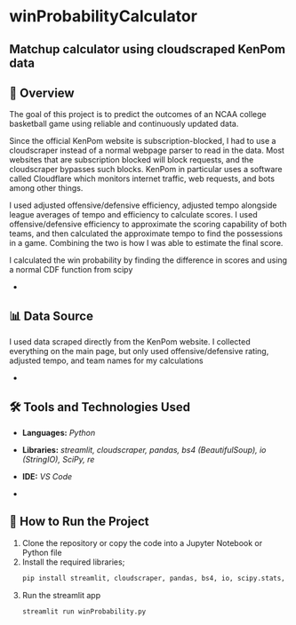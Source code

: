 # winProbabilityCalculator
## Matchup calculator using cloudscraped KenPom data



## 🏀 Overview
The goal of this project is to predict the outcomes of an NCAA college basketball game using reliable and continuously updated data.

Since the official KenPom website is subscription-blocked, I had to use a cloudscraper instead of a normal webpage parser to read in the data. Most websites that are subscription blocked will block requests, and the cloudscraper bypasses such blocks. KenPom in particular uses a software called Cloudflare which monitors internet traffic, web requests, and bots among other things. 

I used adjusted offensive/defensive efficiency, adjusted tempo alongside league averages of tempo and efficiency to calculate scores. I used offensive/defensive efficiency to approximate the scoring capability of both teams, and then calculated the approximate tempo to find the possessions in a game. Combining the two is how I was able to estimate the final score.

I calculated the win probability by finding the difference in scores and using a normal CDF function from scipy

-

## 📊 Data Source 
I used data scraped directly from the KenPom website. I collected everything on the main page, but only used offensive/defensive rating, adjusted tempo, and team names for my calculations

-

## 🛠️ Tools and Technologies Used
- **Languages:** *Python*
- **Libraries:** *streamlit, cloudscraper, pandas, bs4 (BeautifulSoup), io (StringIO), SciPy, re*
- **IDE:** *VS Code*

-

## 🚀 How to Run the Project
1. Clone the repository or copy the code into a Jupyter Notebook or Python file
2. Install the required libraries;
   ```bash
   pip install streamlit, cloudscraper, pandas, bs4, io, scipy.stats, re
3. Run the streamlit app
   ```bash
   streamlit run winProbability.py
